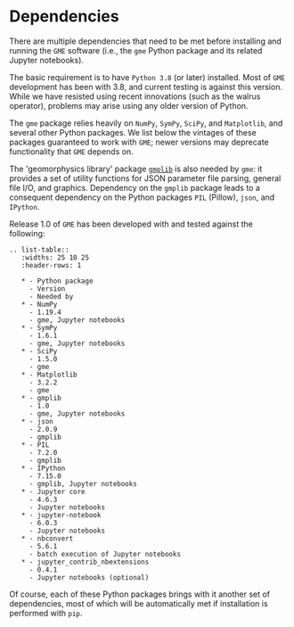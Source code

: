 
# Dependencies


There are multiple dependencies that need to be met before installing and running the ``GME`` software (i.e., the ``gme`` Python package and its related Jupyter notebooks).

The basic requirement is to have ``Python 3.8`` (or later) installed. Most of ``GME`` development has been with 3.8, and current testing is against this version. While we have resisted using recent innovations (such as the walrus operator), problems may arise using any older version of Python.

The ``gme`` package relies heavily on ``NumPy``, ``SymPy``, ``SciPy``, and ``Matplotlib``, and several other Python packages. We list below the vintages of these packages guaranteed to work with ``GME``; newer versions may deprecate functionality that ``GME`` depends on.

The 'geomorphysics library' package [``gmplib``](https://github.com/cstarkjp/GMPLib/tree/main/Packages/gmplib) is also needed by ``gme``: it provides a set of utility functions for JSON parameter file parsing, general file I/O, and graphics.
Dependency on the ``gmplib`` package leads to a consequent dependency on the Python packages ``PIL`` (Pillow), ``json``, and ``IPython``.

Release 1.0 of ``GME`` has been developed with and tested against the following:

```eval_rst
.. list-table::
   :widths: 25 10 25
   :header-rows: 1

   * - Python package
     - Version
     - Needed by
   * - NumPy
     - 1.19.4
     - gme, Jupyter notebooks
   * - SymPy
     - 1.6.1
     - gme, Jupyter notebooks
   * - SciPy
     - 1.5.0
     - gme
   * - Matplotlib
     - 3.2.2
     - gme
   * - gmplib
     - 1.0
     - gme, Jupyter notebooks
   * - json
     - 2.0.9
     - gmplib
   * - PIL
     - 7.2.0
     - gmplib
   * - IPython
     - 7.15.0
     - gmplib, Jupyter notebooks
   * - Jupyter core
     - 4.6.3
     - Jupyter notebooks
   * - jupyter-notebook
     - 6.0.3
     - Jupyter notebooks
   * - nbconvert
     - 5.6.1
     - batch execution of Jupyter notebooks
   * - jupyter_contrib_nbextensions
     - 0.4.1
     - Jupyter notebooks (optional)
```

Of course, each of these Python packages brings with it another set of dependencies, most of which will be automatically met if installation is performed with ``pip``.
